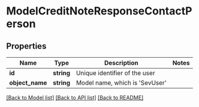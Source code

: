 # ModelCreditNoteResponseContactPerson

## Properties
Name | Type | Description | Notes
------------ | ------------- | ------------- | -------------
**id** | **string** | Unique identifier of the user | 
**object_name** | **string** | Model name, which is &#x27;SevUser&#x27; | 

[[Back to Model list]](../../README.md#documentation-for-models) [[Back to API list]](../../README.md#documentation-for-api-endpoints) [[Back to README]](../../README.md)

